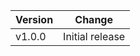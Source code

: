 | Version          | Change            |
|---------------|-------------------|
| v1.0.0 | Initial release  |